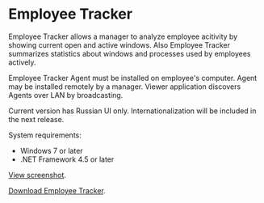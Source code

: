 # Employee Tracker

Employee Tracker allows a manager to analyze employee acitivity by showing current open and active windows. Also Employee Tracker summarizes statistics about windows and processes used by employees actively.

Employee Tracker Agent must be installed on employee's computer. Agent may be installed remotely by a manager. Viewer application discovers Agents over LAN by broadcasting.

Current version has Russian UI only. Internationalization will be included in the next release.

System requirements:
- Windows 7 or later
- .NET Framework 4.5 or later

[View screenshot](https://raw.githubusercontent.com/laberko/EmployeeTracker/master/2016-08-05_19-35-33.png).

[Download Employee Tracker](https://github.com/laberko/EmployeeTracker/releases/latest).
